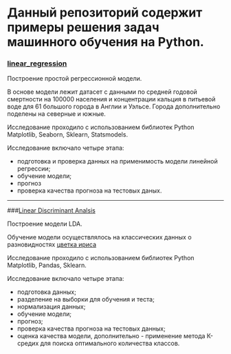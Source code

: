 # Данный репозиторий содержит примеры решения задач машинного обучения на Python.

### [linear_regression](https://github.com/nboravlev/Machine-Learning/blob/main/HW16_correl%26regress.ipynb "ссылка на код")

Построение простой регрессионной модели.

В основе модели лежит датасет с данными по средней годовой смертности на
100000 населения и концентрации кальция в питьевой воде для 61
большого города в Англии и Уэльсе. Города дополнительно поделены на
северные и южные.

Исследование проходило с использованием библиотек Python Matplotlib, Seaborn, Sklearn, Statsmodels.

Исследование включало четыре этапа:
- подготовка и проверка данных на применимость модели линейной регрессии;
- обучение модели;
- прогноз
- проверка качества прогноза на тестовых даных.

----------

###[Linear Discriminant Analsis](https://github.com/nboravlev/Machine-Learning/blob/main/Class%26Klaster_boravlevdsu33.ipynb "ссылка на код")

Построение модели LDA.

Обучение модели осуществлялось на классических данных о разновидностях [цветка ириса](https://www.kaggle.com/datasets/arshid/iris-flower-dataset)

Исследование проходило с использованием библиотек Python Matplotlib, Pandas, Sklearn.

Исследование включало четыре этапа:
- подготовка данных;
- разделение на выборки для обучения и теста;
- нормализация данных;
- обучение модели;
- прогноз;
- проверка качества прогноза на тестовых данных;
- оценка качества модели, дополнительно - применение метода К-средих для поиска оптимального количества классов.

